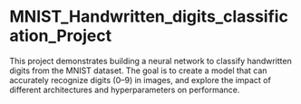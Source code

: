 # MNIST_Handwritten_digits_classification_Project
This project demonstrates building a neural network to classify handwritten digits from the MNIST dataset. The goal is to create a model that can accurately recognize digits (0–9) in images, and explore the impact of different architectures and hyperparameters on performance.  
